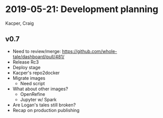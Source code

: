 2019-05-21: Development planning
================================
Kacper, Craig

v0.7
----
* Need to review/merge: https://github.com/whole-tale/dashboard/pull/481/
* Release Rc3
* Deploy stage
* Kacper's repo2docker
* Migrate images
    * Need script
* What about other images?
    * OpenRefine 
    * Jupyter w/ Spark
* Are Logan's tales still broken? 
* Recap on production publishing
